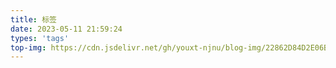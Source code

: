 ```yaml
---
title: 标签
date: 2023-05-11 21:59:24
types: 'tags'
top-img: https://cdn.jsdelivr.net/gh/youxt-njnu/blog-img/22862D84D2E06B14286B09ABF9A53B72.jpg
---
```

